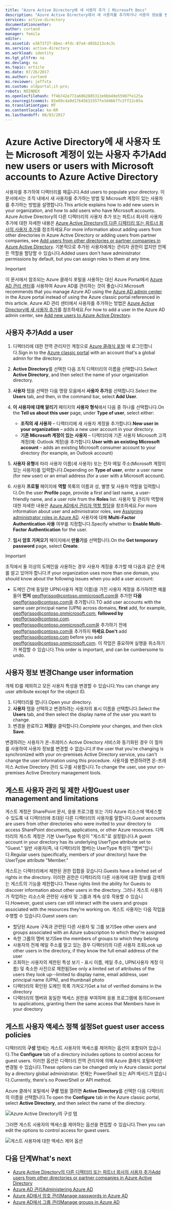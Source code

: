 ```yaml
---
title: "Azure Active Directory에 새 사용자 추가 | Microsoft Docs"
description: "Azure Active Directory에서 새 사용자를 추가하거나 사용자 정보를 변경하는 방법을 설명합니다."
services: active-directory
documentationcenter: 
author: curtand
manager: femila
editor: 
ms.assetid: e3673727-6bec-4fdc-87a4-d65b213c4c3c
ms.service: active-directory
ms.workload: identity
ms.tgt_pltfrm: na
ms.devlang: na
ms.topic: article
ms.date: 07/26/2017
ms.author: curtand
ms.reviewer: jeffsta
ms.custom: oldportal;it-pro;
robots: NOINDEX
ms.openlocfilehash: ff4b742e772a6062885313e9bb49e55907fe125a
ms.sourcegitcommit: 02e69c4a9d17645633357fe3d46677c2ff22c85a
ms.translationtype: MT
ms.contentlocale: ko-KR
ms.lasthandoff: 08/03/2017
---
```

# <a name="add-new-users-or-users-with-microsoft-accounts-to-azure-active-directory"></a><span data-ttu-id="e5118-103">Azure Active Directory에 새 사용자 또는 Microsoft 계정이 있는 사용자 추가</span><span class="sxs-lookup"><span data-stu-id="e5118-103">Add new users or users with Microsoft accounts to Azure Active Directory</span></span>
<span data-ttu-id="e5118-104">사용자를 추가하여 디렉터리를 채웁니다.</span><span class="sxs-lookup"><span data-stu-id="e5118-104">Add users to populate your directory.</span></span> <span data-ttu-id="e5118-105">이 문서에서는 조직 내에서 새 사용자를 추가하는 방법 및 Microsoft 계정이 있는 사용자를 추가하는 방법을 설명합니다.</span><span class="sxs-lookup"><span data-stu-id="e5118-105">This article explains how to add new users in your organization, and how to add users who have Microsoft accounts.</span></span> <span data-ttu-id="e5118-106">Azure Active Directory의 다른 디렉터리의 사용자 추가 또는 파트너 회사의 사용자 추가에 대한 자세한 내용은 [Azure Active Directory의 다른 디렉터리 또는 파트너 회사의 사용자 추가](active-directory-create-users-external.md)를 참조하세요.</span><span class="sxs-lookup"><span data-stu-id="e5118-106">For more information about adding users from other directories in Azure Active Directory or adding users from partner companies, see [Add users from other directories or partner companies in Azure Active Directory](active-directory-create-users-external.md).</span></span> <span data-ttu-id="e5118-107">기본적으로 추가된 사용자에게는 관리자 권한이 없지만 언제든 역할을 할당할 수 있습니다.</span><span class="sxs-lookup"><span data-stu-id="e5118-107">Added users don't have administrator permissions by default, but you can assign roles to them at any time.</span></span>

> [!IMPORTANT]
> <span data-ttu-id="e5118-108">이 문서에서 참조되는 Azure 클래식 포털을 사용하는 대신 Azure Portal에서 [Azure AD 관리 센터](https://aad.portal.azure.com)를 사용하여 Azure AD를 관리하는 것이 좋습니다.</span><span class="sxs-lookup"><span data-stu-id="e5118-108">Microsoft recommends that you manage Azure AD using the [Azure AD admin center](https://aad.portal.azure.com) in the Azure portal instead of using the Azure classic portal referenced in this article.</span></span> <span data-ttu-id="e5118-109">Azure AD 관리 센터에서 사용자를 추가하는 방법은 [Azure Active Directory에 새 사용자 추가](active-directory-users-create-azure-portal.md)를 참조하세요.</span><span class="sxs-lookup"><span data-stu-id="e5118-109">For how to add a user in the Azure AD admin center, see [Add new users to Azure Active Directory](active-directory-users-create-azure-portal.md).</span></span>

## <a name="add-a-user"></a><span data-ttu-id="e5118-110">사용자 추가</span><span class="sxs-lookup"><span data-stu-id="e5118-110">Add a user</span></span>
1. <span data-ttu-id="e5118-111">디렉터리에 대한 전역 관리자인 계정으로 [Azure 클래식 포털](https://manage.windowsazure.com) 에 로그인합니다.</span><span class="sxs-lookup"><span data-stu-id="e5118-111">Sign in to the [Azure classic portal](https://manage.windowsazure.com) with an account that's a global admin for the directory.</span></span>
2. <span data-ttu-id="e5118-112">**Active Directory**를 선택한 다음 조직 디렉터리의 이름을 선택합니다.</span><span class="sxs-lookup"><span data-stu-id="e5118-112">Select **Active Directory**, and then select the name of your organization directory.</span></span>
3. <span data-ttu-id="e5118-113">**사용자** 탭을 선택한 다음 명령 모음에서 **사용자 추가**를 선택합니다.</span><span class="sxs-lookup"><span data-stu-id="e5118-113">Select the **Users** tab, and then, in the command bar, select **Add User**.</span></span>
4. <span data-ttu-id="e5118-114">**이 사용자에 대해 알리기** 페이지의 **사용자 형식**에서 다음 중 하나를 선택합니다.</span><span class="sxs-lookup"><span data-stu-id="e5118-114">On the **Tell us about this user** page, under **Type of user**, select either:</span></span>

   * <span data-ttu-id="e5118-115">**조직의 새 사용자** – 디렉터리에 새 사용자 계정을 추가합니다.</span><span class="sxs-lookup"><span data-stu-id="e5118-115">**New user in your organization** – adds a new user account in your directory.</span></span>
   * <span data-ttu-id="e5118-116">**기존 Microsoft 계정이 있는 사용자** – 디렉터리에 기존 사용자 Microsoft 고객 계정(예: Outlook 계정)을 추가합니다.</span><span class="sxs-lookup"><span data-stu-id="e5118-116">**User with an existing Microsoft account** – adds an existing Microsoft consumer account to your directory (for example, an Outlook account)</span></span>
5. <span data-ttu-id="e5118-117">**사용자 유형**에 따라 사용자 이름(새 사용자) 또는 전자 메일 주소(Microsoft 계정이 있는 사용자)를 입력합니다.</span><span class="sxs-lookup"><span data-stu-id="e5118-117">Depending on **Type of user**, enter a user name (for new user) or an email address (for a user with a Microsoft account).</span></span>
6. <span data-ttu-id="e5118-118">사용자 **프로필** 페이지에 **역할** 목록의 이름과 성, 별명 및 사용자 역할을 입력합니다.</span><span class="sxs-lookup"><span data-stu-id="e5118-118">On the user **Profile** page, provide a first and last name, a user-friendly name, and a user role from the **Roles** list.</span></span> <span data-ttu-id="e5118-119">사용자 및 관리자 역할에 대한 자세한 내용은 [Azure AD에서 관리자 역할 할당](active-directory-assign-admin-roles.md)을 참조하세요.</span><span class="sxs-lookup"><span data-stu-id="e5118-119">For more information about user and administrator roles, see [Assigning administrator roles in Azure AD](active-directory-assign-admin-roles.md).</span></span> <span data-ttu-id="e5118-120">사용자에 대해 **Multi-Factor Authentication 사용** 여부를 지정합니다.</span><span class="sxs-lookup"><span data-stu-id="e5118-120">Specify whether to **Enable Multi-Factor Authentication** for the user.</span></span>
7. <span data-ttu-id="e5118-121">**임시 암호 가져오기** 페이지에서 **만들기**를 선택합니다.</span><span class="sxs-lookup"><span data-stu-id="e5118-121">On the **Get temporary password** page, select **Create**.</span></span>

> [!IMPORTANT]
> <span data-ttu-id="e5118-122">조직에서 둘 이상의 도메인을 사용하는 경우 사용자 계정을 추가할 때 다음과 같은 문제를 알고 있어야 합니다.</span><span class="sxs-lookup"><span data-stu-id="e5118-122">If your organization uses more than one domain, you should know about the following issues when you add a user account:</span></span>
>
> * <span data-ttu-id="e5118-123">도메인 간에 동일한 UPN(사용자 계정 이름)을 가진 사용자 계정을 추가하려면 예를 들어 **먼저** geoffgrisso@contoso.onmicrosoft.com을 추가한 **다음** geoffgrisso@contoso.com을 추가합니다.</span><span class="sxs-lookup"><span data-stu-id="e5118-123">TO add user accounts with the same user principal name (UPN) across domains, **first** add, for example, geoffgrisso@contoso.onmicrosoft.com, **followed by** geoffgrisso@contoso.com.</span></span>
> * <span data-ttu-id="e5118-124">geoffgrisso@contoso.onmicrosoft.com을 추가하기 전에 geoffgrisso@contoso.com을 추가하지 **마세요**.</span><span class="sxs-lookup"><span data-stu-id="e5118-124">**Don't** add geoffgrisso@contoso.com before you add geoffgrisso@contoso.onmicrosoft.com.</span></span> <span data-ttu-id="e5118-125">이 작업은 중요하며 실행을 취소하기가 복잡할 수 있습니다.</span><span class="sxs-lookup"><span data-stu-id="e5118-125">This order is important, and can be cumbersome to undo.</span></span>
>
>

## <a name="change-user-information"></a><span data-ttu-id="e5118-126">사용자 정보 변경</span><span class="sxs-lookup"><span data-stu-id="e5118-126">Change user information</span></span>
<span data-ttu-id="e5118-127">개체 ID를 제외하고 모든 사용자 특성을 변경할 수 있습니다.</span><span class="sxs-lookup"><span data-stu-id="e5118-127">You can change any user attribute except for the object ID.</span></span>

1. <span data-ttu-id="e5118-128">디렉터리를 엽니다.</span><span class="sxs-lookup"><span data-stu-id="e5118-128">Open your directory.</span></span>
2. <span data-ttu-id="e5118-129">**사용자** 탭을 선택하고 변경하려는 사용자의 표시 이름을 선택합니다.</span><span class="sxs-lookup"><span data-stu-id="e5118-129">Select the **Users** tab, and then select the display name of the user you want to change.</span></span>
3. <span data-ttu-id="e5118-130">변경을 완료하고 **저장**을 클릭합니다.</span><span class="sxs-lookup"><span data-stu-id="e5118-130">Complete your changes, and then click **Save**.</span></span>

<span data-ttu-id="e5118-131">변경하려는 사용자가 온-프레미스 Active Directory 서비스와 동기화된 경우 이 절차를 사용하여 사용자 정보를 변경할 수 없습니다.</span><span class="sxs-lookup"><span data-stu-id="e5118-131">If the user that you're changing is synchronized with your on-premises Active Directory service, you can't change the user information using this procedure.</span></span> <span data-ttu-id="e5118-132">사용자를 변경하려면 온-프레미스 Active Directory 관리 도구를 사용합니다.</span><span class="sxs-lookup"><span data-stu-id="e5118-132">To change the user, use your on-premises Active Directory management tools.</span></span>

## <a name="guest-user-management-and-limitations"></a><span data-ttu-id="e5118-133">게스트 사용자 관리 및 제한 사항</span><span class="sxs-lookup"><span data-stu-id="e5118-133">Guest user management and limitations</span></span>
<span data-ttu-id="e5118-134">게스트 계정은 SharePoint 문서, 응용 프로그램 또는 기타 Azure 리소스에 액세스할 수 있도록 내 디렉터리에 초대된 다른 디렉터리의 사용자를 말합니다.</span><span class="sxs-lookup"><span data-stu-id="e5118-134">Guest accounts are users from other directories who were invited to your directory to access SharePoint documents, applications, or other Azure resources.</span></span> <span data-ttu-id="e5118-135">디렉터리의 게스트 계정은 기본 UserType 특성이 "게스트"로 설정됩니다.</span><span class="sxs-lookup"><span data-stu-id="e5118-135">A guest account in your directory has its underlying UserType attribute set to "Guest."</span></span> <span data-ttu-id="e5118-136">일반 사용자(즉, 내 디렉터리의 멤버)는 UserType 특성이 "멤버"입니다.</span><span class="sxs-lookup"><span data-stu-id="e5118-136">Regular users (specifically, members of your directory) have the UserType attribute "Member."</span></span>

<span data-ttu-id="e5118-137">게스트는 디렉터리에서 제한된 권한 집합을 갖습니다.</span><span class="sxs-lookup"><span data-stu-id="e5118-137">Guests have a limited set of rights in the directory.</span></span> <span data-ttu-id="e5118-138">이러한 권한은 디렉터리의 다른 사용자에 대한 정보를 검색하는 게스트의 기능을 제한합니다.</span><span class="sxs-lookup"><span data-stu-id="e5118-138">These rights limit the ability for Guests to discover information about other users in the directory.</span></span> <span data-ttu-id="e5118-139">그러나 게스트 사용자가 작업하는 리소스와 관련된 사용자 및 그룹과 계속 상호 작용할 수 있습니다.</span><span class="sxs-lookup"><span data-stu-id="e5118-139">However, guest users can still interact with the users and groups associated with the resources they're working on.</span></span> <span data-ttu-id="e5118-140">게스트 사용자는 다음 작업을 수행할 수 있습니다.</span><span class="sxs-lookup"><span data-stu-id="e5118-140">Guest users can:</span></span>

* <span data-ttu-id="e5118-141">할당된 Azure 구독과 관련된 다른 사용자 및 그룹 보기</span><span class="sxs-lookup"><span data-stu-id="e5118-141">See other users and groups associated with an Azure subscription to which they're assigned</span></span>
* <span data-ttu-id="e5118-142">속한 그룹의 멤버 보기</span><span class="sxs-lookup"><span data-stu-id="e5118-142">See the members of groups to which they belong</span></span>
* <span data-ttu-id="e5118-143">사용자의 전체 메일 주소를 알고 있는 경우 디렉터리의 다른 사용자 조회</span><span class="sxs-lookup"><span data-stu-id="e5118-143">Look up other users in the directory, if they know the full email address of the user</span></span>
* <span data-ttu-id="e5118-144">조회하는 사용자의 제한된 특성 보기 - 표시 이름, 메일 주소, UPN(사용자 계정 이름) 및 축소한 사진으로 제한됨</span><span class="sxs-lookup"><span data-stu-id="e5118-144">See only a limited set of attributes of the users they look up--limited to display name, email address, user principal name (UPN), and thumbnail photo</span></span>
* <span data-ttu-id="e5118-145">디렉터리의 확인된 도메인 목록 가져오기</span><span class="sxs-lookup"><span data-stu-id="e5118-145">Get a list of verified domains in the directory</span></span>
* <span data-ttu-id="e5118-146">디렉터리의 멤버와 동일한 액세스 권한을 부여하며 응용 프로그램에 동의</span><span class="sxs-lookup"><span data-stu-id="e5118-146">Consent to applications, granting them the same access that Members have in your directory</span></span>

## <a name="set-guest-user-access-policies"></a><span data-ttu-id="e5118-147">게스트 사용자 액세스 정책 설정</span><span class="sxs-lookup"><span data-stu-id="e5118-147">Set guest user access policies</span></span>
<span data-ttu-id="e5118-148">디렉터리의 **구성** 탭에는 게스트 사용자의 액세스를 제어하는 옵션이 포함되어 있습니다.</span><span class="sxs-lookup"><span data-stu-id="e5118-148">The **Configure** tab of a directory includes options to control access for guest users.</span></span> <span data-ttu-id="e5118-149">이러한 옵션은 디렉터리 전역 관리자에 의해 Azure 클래식 포털에서만 변경될 수 있습니다.</span><span class="sxs-lookup"><span data-stu-id="e5118-149">These options can be changed only in Azure classic portal by a directory global administrator.</span></span> <span data-ttu-id="e5118-150">현재는 PowerShell 또는 API 메서드가 없습니다.</span><span class="sxs-lookup"><span data-stu-id="e5118-150">Currently, there's no PowerShell or API method.</span></span>

<span data-ttu-id="e5118-151">Azure 클래식 포털에서 **구성** 탭을 열려면 **Active Directory**를 선택한 다음 디렉터리의 이름을 선택합니다.</span><span class="sxs-lookup"><span data-stu-id="e5118-151">To open the **Configure** tab in the Azure classic portal, select **Active Directory**, and then select the name of the directory.</span></span>

![Azure Active Directory의 구성 탭][1]

<span data-ttu-id="e5118-153">그러면 게스트 사용자의 액세스를 제어하는 옵션을 편집할 수 있습니다.</span><span class="sxs-lookup"><span data-stu-id="e5118-153">Then you can edit the options to control access for guest users.</span></span>

![게스트 사용자에 대한 액세스 제어 옵션][2]

## <a name="whats-next"></a><span data-ttu-id="e5118-155">다음 단계</span><span class="sxs-lookup"><span data-stu-id="e5118-155">What's next</span></span>
* [<span data-ttu-id="e5118-156">Azure Active Directory의 다른 디렉터리 또는 파트너 회사의 사용자 추가</span><span class="sxs-lookup"><span data-stu-id="e5118-156">Add users from other directories or partner companies in Azure Active Directory</span></span>](active-directory-create-users-external.md)
* [<span data-ttu-id="e5118-157">Azure AD 관리</span><span class="sxs-lookup"><span data-stu-id="e5118-157">Administering Azure AD</span></span>](active-directory-administer.md)
* [<span data-ttu-id="e5118-158">Azure AD에서 암호 관리</span><span class="sxs-lookup"><span data-stu-id="e5118-158">Manage passwords in Azure AD</span></span>](active-directory-manage-passwords.md)
* [<span data-ttu-id="e5118-159">Azure AD에서 그룹 관리</span><span class="sxs-lookup"><span data-stu-id="e5118-159">Manage groups in Azure AD</span></span>](active-directory-manage-groups.md)

<!--Image references-->
[1]: ./media/active-directory-create-users/RBACDirConfigTab.png
[2]: ./media/active-directory-create-users/RBACGuestAccessControls.png
